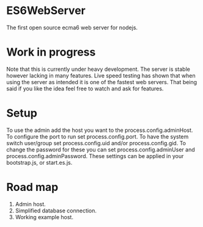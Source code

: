 ES6WebServer
============

The first open source ecma6 web server for nodejs.

Work in progress
================

Note that this is currently under heavy development. The server is stable however lacking in many features.
Live speed testing has shown that when using the server as intended it is one of the fastest web servers.
That being said if you like the idea feel free to watch and ask for features.

Setup
=====
To use the admin add the host you want to the process.config.adminHost.
To configure the port to run set process.config.port.
To have the system switch user/group set process.config.uid and/or process.config.gid.
To change the password for these you can set process.config.adminUser and process.config.adminPassword.
These settings can be applied in your bootstrap.js, or start.es.js.

Road map
========

1. Admin host.
2. Simplified database connection.
3. Working example host.